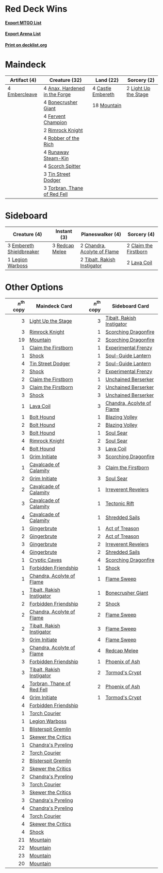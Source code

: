 # Red Deck Wins

#### [Export MTGO List](../collection/Red%20Deck%20Wins/Red%20Deck%20Wins.txt)
#### [Export Arena List](../collection/Red%20Deck%20Wins/Red%20Deck%20Wins_arena.txt)
#### [Print on decklist.org](http://decklist.org/?deckmain=4%09Anax,%20Hardened%20in%20the%20Forge%0A4%09Bonecrusher%20Giant%0A4%09Castle%20Embereth%0A4%09Embercleave%0A4%09Fervent%20Champion%0A2%09Light%20Up%20the%20Stage%0A18%09Mountain%0A2%09Rimrock%20Knight%0A4%09Robber%20of%20the%20Rich%0A4%09Runaway%20Steam-Kin%0A4%09Scorch%20Spitter%0A3%09Tin%20Street%20Dodger%0A3%09Torbran,%20Thane%20of%20Red%20Fell&deckside=2%09Chandra,%20Acolyte%20of%20Flame%0A2%09Claim%20the%20Firstborn%0A3%09Embereth%20Shieldbreaker%0A2%09Lava%20Coil%0A1%09Legion%20Warboss%0A3%09Redcap%20Melee%0A2%09Tibalt,%20Rakish%20Instigator)
# Maindeck

|                                      Artifact (4)                                      |                                             Creature (32)                                              |                                         Land (22)                                          |                                          Sorcery (2)                                          |
|----------------------------------------------------------------------------------------|--------------------------------------------------------------------------------------------------------|--------------------------------------------------------------------------------------------|-----------------------------------------------------------------------------------------------|
|4 [Embercleave](http://gatherer.wizards.com/Pages/Card/Details.aspx?multiverseid=473082)|4 [Anax, Hardened in the Forge](http://gatherer.wizards.com/Pages/Card/Details.aspx?multiverseid=476376)|4 [Castle Embereth](http://gatherer.wizards.com/Pages/Card/Details.aspx?multiverseid=473201)|2 [Light Up the Stage](http://gatherer.wizards.com/Pages/Card/Details.aspx?multiverseid=457251)|
|                                                                                        |4 [Bonecrusher Giant](http://gatherer.wizards.com/Pages/Card/Details.aspx?multiverseid=473077)          |18 [Mountain](http://gatherer.wizards.com/Pages/Card/Details.aspx?multiverseid=439859)      |                                                                                               |
|                                                                                        |4 [Fervent Champion](http://gatherer.wizards.com/Pages/Card/Details.aspx?multiverseid=473086)           |                                                                                            |                                                                                               |
|                                                                                        |2 [Rimrock Knight](http://gatherer.wizards.com/Pages/Card/Details.aspx?multiverseid=473099)             |                                                                                            |                                                                                               |
|                                                                                        |4 [Robber of the Rich](http://gatherer.wizards.com/Pages/Card/Details.aspx?multiverseid=473100)         |                                                                                            |                                                                                               |
|                                                                                        |4 [Runaway Steam-Kin](http://gatherer.wizards.com/Pages/Card/Details.aspx?multiverseid=452865)          |                                                                                            |                                                                                               |
|                                                                                        |4 [Scorch Spitter](http://gatherer.wizards.com/Pages/Card/Details.aspx?multiverseid=466913)             |                                                                                            |                                                                                               |
|                                                                                        |3 [Tin Street Dodger](http://gatherer.wizards.com/Pages/Card/Details.aspx?multiverseid=457264)          |                                                                                            |                                                                                               |
|                                                                                        |3 [Torbran, Thane of Red Fell](http://gatherer.wizards.com/Pages/Card/Details.aspx?multiverseid=473109) |                                                                                            |                                                                                               |


# Sideboard

|                                           Creature (4)                                            |                                       Instant (3)                                       |                                           Planeswalker (4)                                           |                                          Sorcery (4)                                           |
|---------------------------------------------------------------------------------------------------|-----------------------------------------------------------------------------------------|------------------------------------------------------------------------------------------------------|------------------------------------------------------------------------------------------------|
|3 [Embereth Shieldbreaker](http://gatherer.wizards.com/Pages/Card/Details.aspx?multiverseid=473084)|3 [Redcap Melee](http://gatherer.wizards.com/Pages/Card/Details.aspx?multiverseid=473097)|2 [Chandra, Acolyte of Flame](http://gatherer.wizards.com/Pages/Card/Details.aspx?multiverseid=466880)|2 [Claim the Firstborn](http://gatherer.wizards.com/Pages/Card/Details.aspx?multiverseid=473080)|
|1 [Legion Warboss](http://gatherer.wizards.com/Pages/Card/Details.aspx?multiverseid=452859)        |                                                                                         |2 [Tibalt, Rakish Instigator](http://gatherer.wizards.com/Pages/Card/Details.aspx?multiverseid=461073)|2 [Lava Coil](http://gatherer.wizards.com/Pages/Card/Details.aspx?multiverseid=452858)          |


# Other Options

|*n*<sup>th</sup> copy|                                            Maindeck Card                                            |*n*<sup>th</sup> copy|                                           Sideboard Card                                           |
|--------------------:|-----------------------------------------------------------------------------------------------------|--------------------:|----------------------------------------------------------------------------------------------------|
|                    3|[Light Up the Stage](http://gatherer.wizards.com/Pages/Card/Details.aspx?multiverseid=457251)        |                    3|[Tibalt, Rakish Instigator](http://gatherer.wizards.com/Pages/Card/Details.aspx?multiverseid=461073)|
|                    3|[Rimrock Knight](http://gatherer.wizards.com/Pages/Card/Details.aspx?multiverseid=473099)            |                    1|[Scorching Dragonfire](http://gatherer.wizards.com/Pages/Card/Details.aspx?multiverseid=473101)     |
|                   19|[Mountain](http://gatherer.wizards.com/Pages/Card/Details.aspx?multiverseid=439859)                  |                    2|[Scorching Dragonfire](http://gatherer.wizards.com/Pages/Card/Details.aspx?multiverseid=473101)     |
|                    1|[Claim the Firstborn](http://gatherer.wizards.com/Pages/Card/Details.aspx?multiverseid=473080)       |                    1|[Experimental Frenzy](http://gatherer.wizards.com/Pages/Card/Details.aspx?multiverseid=452849)      |
|                    1|[Shock](http://gatherer.wizards.com/Pages/Card/Details.aspx?multiverseid=129732)                     |                    1|[Soul-Guide Lantern](http://gatherer.wizards.com/Pages/Card/Details.aspx?multiverseid=476488)       |
|                    4|[Tin Street Dodger](http://gatherer.wizards.com/Pages/Card/Details.aspx?multiverseid=457264)         |                    2|[Soul-Guide Lantern](http://gatherer.wizards.com/Pages/Card/Details.aspx?multiverseid=476488)       |
|                    2|[Shock](http://gatherer.wizards.com/Pages/Card/Details.aspx?multiverseid=129732)                     |                    2|[Experimental Frenzy](http://gatherer.wizards.com/Pages/Card/Details.aspx?multiverseid=452849)      |
|                    2|[Claim the Firstborn](http://gatherer.wizards.com/Pages/Card/Details.aspx?multiverseid=473080)       |                    1|[Unchained Berserker](http://gatherer.wizards.com/Pages/Card/Details.aspx?multiverseid=466918)      |
|                    3|[Claim the Firstborn](http://gatherer.wizards.com/Pages/Card/Details.aspx?multiverseid=473080)       |                    2|[Unchained Berserker](http://gatherer.wizards.com/Pages/Card/Details.aspx?multiverseid=466918)      |
|                    3|[Shock](http://gatherer.wizards.com/Pages/Card/Details.aspx?multiverseid=129732)                     |                    3|[Unchained Berserker](http://gatherer.wizards.com/Pages/Card/Details.aspx?multiverseid=466918)      |
|                    1|[Lava Coil](http://gatherer.wizards.com/Pages/Card/Details.aspx?multiverseid=452858)                 |                    3|[Chandra, Acolyte of Flame](http://gatherer.wizards.com/Pages/Card/Details.aspx?multiverseid=466880)|
|                    1|[Bolt Hound](http://gatherer.wizards.com/Pages/Card/Details.aspx?multiverseid=485454)                |                    1|[Blazing Volley](http://gatherer.wizards.com/Pages/Card/Details.aspx?multiverseid=426821)           |
|                    2|[Bolt Hound](http://gatherer.wizards.com/Pages/Card/Details.aspx?multiverseid=485454)                |                    2|[Blazing Volley](http://gatherer.wizards.com/Pages/Card/Details.aspx?multiverseid=426821)           |
|                    3|[Bolt Hound](http://gatherer.wizards.com/Pages/Card/Details.aspx?multiverseid=485454)                |                    1|[Soul Sear](http://gatherer.wizards.com/Pages/Card/Details.aspx?multiverseid=485483)                |
|                    4|[Rimrock Knight](http://gatherer.wizards.com/Pages/Card/Details.aspx?multiverseid=473099)            |                    2|[Soul Sear](http://gatherer.wizards.com/Pages/Card/Details.aspx?multiverseid=485483)                |
|                    4|[Bolt Hound](http://gatherer.wizards.com/Pages/Card/Details.aspx?multiverseid=485454)                |                    3|[Lava Coil](http://gatherer.wizards.com/Pages/Card/Details.aspx?multiverseid=452858)                |
|                    1|[Grim Initiate](http://gatherer.wizards.com/Pages/Card/Details.aspx?multiverseid=461057)             |                    3|[Scorching Dragonfire](http://gatherer.wizards.com/Pages/Card/Details.aspx?multiverseid=473101)     |
|                    1|[Cavalcade of Calamity](http://gatherer.wizards.com/Pages/Card/Details.aspx?multiverseid=457239)     |                    3|[Claim the Firstborn](http://gatherer.wizards.com/Pages/Card/Details.aspx?multiverseid=473080)      |
|                    2|[Grim Initiate](http://gatherer.wizards.com/Pages/Card/Details.aspx?multiverseid=461057)             |                    3|[Soul Sear](http://gatherer.wizards.com/Pages/Card/Details.aspx?multiverseid=485483)                |
|                    2|[Cavalcade of Calamity](http://gatherer.wizards.com/Pages/Card/Details.aspx?multiverseid=457239)     |                    1|[Irreverent Revelers](http://gatherer.wizards.com/Pages/Card/Details.aspx?multiverseid=476394)      |
|                    3|[Cavalcade of Calamity](http://gatherer.wizards.com/Pages/Card/Details.aspx?multiverseid=457239)     |                    1|[Tectonic Rift](http://gatherer.wizards.com/Pages/Card/Details.aspx?multiverseid=234568)            |
|                    4|[Cavalcade of Calamity](http://gatherer.wizards.com/Pages/Card/Details.aspx?multiverseid=457239)     |                    1|[Shredded Sails](http://gatherer.wizards.com/Pages/Card/Details.aspx?multiverseid=479656)           |
|                    1|[Gingerbrute](http://gatherer.wizards.com/Pages/Card/Details.aspx?multiverseid=473181)               |                    1|[Act of Treason](http://gatherer.wizards.com/Pages/Card/Details.aspx?multiverseid=442107)           |
|                    2|[Gingerbrute](http://gatherer.wizards.com/Pages/Card/Details.aspx?multiverseid=473181)               |                    2|[Act of Treason](http://gatherer.wizards.com/Pages/Card/Details.aspx?multiverseid=442107)           |
|                    3|[Gingerbrute](http://gatherer.wizards.com/Pages/Card/Details.aspx?multiverseid=473181)               |                    2|[Irreverent Revelers](http://gatherer.wizards.com/Pages/Card/Details.aspx?multiverseid=476394)      |
|                    4|[Gingerbrute](http://gatherer.wizards.com/Pages/Card/Details.aspx?multiverseid=473181)               |                    2|[Shredded Sails](http://gatherer.wizards.com/Pages/Card/Details.aspx?multiverseid=479656)           |
|                    1|[Cryptic Caves](http://gatherer.wizards.com/Pages/Card/Details.aspx?multiverseid=466998)             |                    4|[Scorching Dragonfire](http://gatherer.wizards.com/Pages/Card/Details.aspx?multiverseid=473101)     |
|                    1|[Forbidden Friendship](http://gatherer.wizards.com/Pages/Card/Details.aspx?multiverseid=479639)      |                    1|[Shock](http://gatherer.wizards.com/Pages/Card/Details.aspx?multiverseid=129732)                    |
|                    1|[Chandra, Acolyte of Flame](http://gatherer.wizards.com/Pages/Card/Details.aspx?multiverseid=466880) |                    1|[Flame Sweep](http://gatherer.wizards.com/Pages/Card/Details.aspx?multiverseid=466893)              |
|                    1|[Tibalt, Rakish Instigator](http://gatherer.wizards.com/Pages/Card/Details.aspx?multiverseid=461073) |                    1|[Bonecrusher Giant](http://gatherer.wizards.com/Pages/Card/Details.aspx?multiverseid=473077)        |
|                    2|[Forbidden Friendship](http://gatherer.wizards.com/Pages/Card/Details.aspx?multiverseid=479639)      |                    2|[Shock](http://gatherer.wizards.com/Pages/Card/Details.aspx?multiverseid=129732)                    |
|                    2|[Chandra, Acolyte of Flame](http://gatherer.wizards.com/Pages/Card/Details.aspx?multiverseid=466880) |                    2|[Flame Sweep](http://gatherer.wizards.com/Pages/Card/Details.aspx?multiverseid=466893)              |
|                    2|[Tibalt, Rakish Instigator](http://gatherer.wizards.com/Pages/Card/Details.aspx?multiverseid=461073) |                    3|[Flame Sweep](http://gatherer.wizards.com/Pages/Card/Details.aspx?multiverseid=466893)              |
|                    3|[Grim Initiate](http://gatherer.wizards.com/Pages/Card/Details.aspx?multiverseid=461057)             |                    4|[Flame Sweep](http://gatherer.wizards.com/Pages/Card/Details.aspx?multiverseid=466893)              |
|                    3|[Chandra, Acolyte of Flame](http://gatherer.wizards.com/Pages/Card/Details.aspx?multiverseid=466880) |                    4|[Redcap Melee](http://gatherer.wizards.com/Pages/Card/Details.aspx?multiverseid=473097)             |
|                    3|[Forbidden Friendship](http://gatherer.wizards.com/Pages/Card/Details.aspx?multiverseid=479639)      |                    1|[Phoenix of Ash](http://gatherer.wizards.com/Pages/Card/Details.aspx?multiverseid=476399)           |
|                    3|[Tibalt, Rakish Instigator](http://gatherer.wizards.com/Pages/Card/Details.aspx?multiverseid=461073) |                    2|[Tormod's Crypt](http://gatherer.wizards.com/Pages/Card/Details.aspx?multiverseid=389723)           |
|                    4|[Torbran, Thane of Red Fell](http://gatherer.wizards.com/Pages/Card/Details.aspx?multiverseid=473109)|                    2|[Phoenix of Ash](http://gatherer.wizards.com/Pages/Card/Details.aspx?multiverseid=476399)           |
|                    4|[Grim Initiate](http://gatherer.wizards.com/Pages/Card/Details.aspx?multiverseid=461057)             |                    1|[Tormod's Crypt](http://gatherer.wizards.com/Pages/Card/Details.aspx?multiverseid=389723)           |
|                    4|[Forbidden Friendship](http://gatherer.wizards.com/Pages/Card/Details.aspx?multiverseid=479639)      |                     |                                                                                                    |
|                    1|[Torch Courier](http://gatherer.wizards.com/Pages/Card/Details.aspx?multiverseid=452869)             |                     |                                                                                                    |
|                    1|[Legion Warboss](http://gatherer.wizards.com/Pages/Card/Details.aspx?multiverseid=452859)            |                     |                                                                                                    |
|                    1|[Blisterspit Gremlin](http://gatherer.wizards.com/Pages/Card/Details.aspx?multiverseid=479628)       |                     |                                                                                                    |
|                    1|[Skewer the Critics](http://gatherer.wizards.com/Pages/Card/Details.aspx?multiverseid=457259)        |                     |                                                                                                    |
|                    1|[Chandra's Pyreling](http://gatherer.wizards.com/Pages/Card/Details.aspx?multiverseid=485461)        |                     |                                                                                                    |
|                    2|[Torch Courier](http://gatherer.wizards.com/Pages/Card/Details.aspx?multiverseid=452869)             |                     |                                                                                                    |
|                    2|[Blisterspit Gremlin](http://gatherer.wizards.com/Pages/Card/Details.aspx?multiverseid=479628)       |                     |                                                                                                    |
|                    2|[Skewer the Critics](http://gatherer.wizards.com/Pages/Card/Details.aspx?multiverseid=457259)        |                     |                                                                                                    |
|                    2|[Chandra's Pyreling](http://gatherer.wizards.com/Pages/Card/Details.aspx?multiverseid=485461)        |                     |                                                                                                    |
|                    3|[Torch Courier](http://gatherer.wizards.com/Pages/Card/Details.aspx?multiverseid=452869)             |                     |                                                                                                    |
|                    3|[Skewer the Critics](http://gatherer.wizards.com/Pages/Card/Details.aspx?multiverseid=457259)        |                     |                                                                                                    |
|                    3|[Chandra's Pyreling](http://gatherer.wizards.com/Pages/Card/Details.aspx?multiverseid=485461)        |                     |                                                                                                    |
|                    4|[Chandra's Pyreling](http://gatherer.wizards.com/Pages/Card/Details.aspx?multiverseid=485461)        |                     |                                                                                                    |
|                    4|[Torch Courier](http://gatherer.wizards.com/Pages/Card/Details.aspx?multiverseid=452869)             |                     |                                                                                                    |
|                    4|[Skewer the Critics](http://gatherer.wizards.com/Pages/Card/Details.aspx?multiverseid=457259)        |                     |                                                                                                    |
|                    4|[Shock](http://gatherer.wizards.com/Pages/Card/Details.aspx?multiverseid=129732)                     |                     |                                                                                                    |
|                   21|[Mountain](http://gatherer.wizards.com/Pages/Card/Details.aspx?multiverseid=439859)                  |                     |                                                                                                    |
|                   22|[Mountain](http://gatherer.wizards.com/Pages/Card/Details.aspx?multiverseid=439859)                  |                     |                                                                                                    |
|                   23|[Mountain](http://gatherer.wizards.com/Pages/Card/Details.aspx?multiverseid=439859)                  |                     |                                                                                                    |
|                   20|[Mountain](http://gatherer.wizards.com/Pages/Card/Details.aspx?multiverseid=439859)                  |                     |                                                                                                    |

